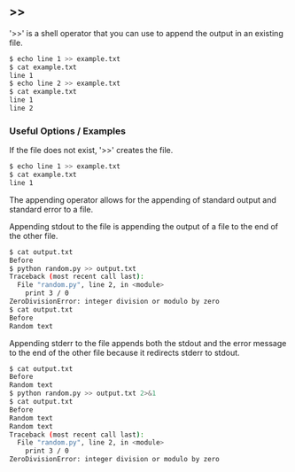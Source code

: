 ---
---

\>\>
-----

'>>' is a shell operator that you can use to append the output in an existing file.

~~~ bash
$ echo line 1 >> example.txt
$ cat example.txt
line 1
$ echo line 2 >> example.txt
$ cat example.txt
line 1
line 2
~~~

<!--more-->

### Useful Options / Examples

If the file does not exist, '>>' creates the file.

~~~ bash
$ echo line 1 >> example.txt
$ cat example.txt
line 1
~~~

The appending operator allows for the appending of standard output and standard error to a file.

Appending stdout to the file is appending the output of a file to the end of the other file.

~~~ bash
$ cat output.txt
Before
$ python random.py >> output.txt
Traceback (most recent call last):
  File "random.py", line 2, in <module>
    print 3 / 0
ZeroDivisionError: integer division or modulo by zero
$ cat output.txt
Before
Random text
~~~

Appending stderr to the file appends both the stdout and the error message to the end of the other file because it redirects stderr to stdout.
 

~~~ bash
$ cat output.txt
Before
Random text
$ python random.py >> output.txt 2>&1
$ cat output.txt
Before
Random text
Random text
Traceback (most recent call last):
  File "random.py", line 2, in <module>
    print 3 / 0
ZeroDivisionError: integer division or modulo by zero
~~~

